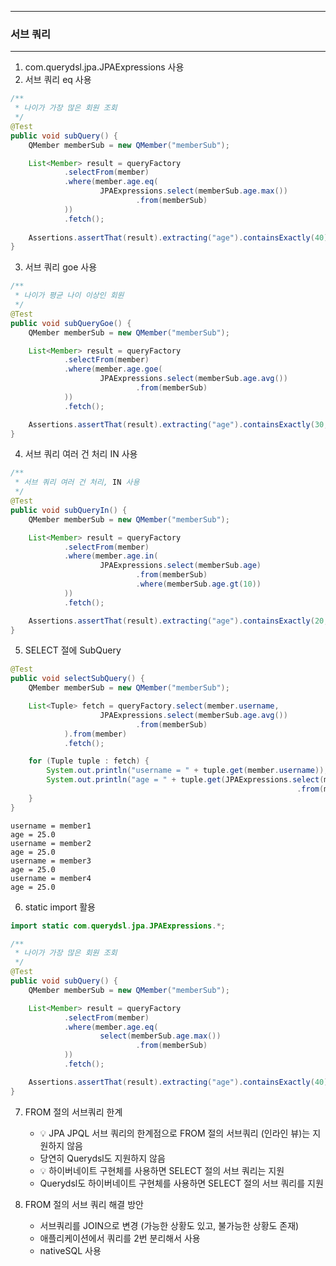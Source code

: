 -----
### 서브 쿼리
-----
1. com.querydsl.jpa.JPAExpressions 사용
2. 서브 쿼리 eq 사용
```java
/**
 * 나이가 가장 많은 회원 조회
 */
@Test
public void subQuery() {
    QMember memberSub = new QMember("memberSub");

    List<Member> result = queryFactory
            .selectFrom(member)
            .where(member.age.eq(
                    JPAExpressions.select(memberSub.age.max())
                            .from(memberSub)
            ))
            .fetch();
    
    Assertions.assertThat(result).extracting("age").containsExactly(40);
}
```

3. 서브 쿼리 goe 사용
```java
/**
 * 나이가 평균 나이 이상인 회원
 */
@Test
public void subQueryGoe() {
    QMember memberSub = new QMember("memberSub");

    List<Member> result = queryFactory
            .selectFrom(member)
            .where(member.age.goe(
                    JPAExpressions.select(memberSub.age.avg())
                            .from(memberSub)
            ))
            .fetch();

    Assertions.assertThat(result).extracting("age").containsExactly(30, 40);
}
```

4. 서브 쿼리 여러 건 처리 IN 사용
```java
/**
 * 서브 쿼리 여러 건 처리, IN 사용
 */
@Test
public void subQueryIn() {
    QMember memberSub = new QMember("memberSub");

    List<Member> result = queryFactory
            .selectFrom(member)
            .where(member.age.in(
                    JPAExpressions.select(memberSub.age)
                            .from(memberSub)
                            .where(memberSub.age.gt(10))
            ))
            .fetch();

    Assertions.assertThat(result).extracting("age").containsExactly(20, 30, 40);
}
```

5. SELECT 절에 SubQuery
```java
@Test
public void selectSubQuery() {
    QMember memberSub = new QMember("memberSub");

    List<Tuple> fetch = queryFactory.select(member.username,
                    JPAExpressions.select(memberSub.age.avg())
                            .from(memberSub)
            ).from(member)
            .fetch();

    for (Tuple tuple : fetch) {
        System.out.println("username = " + tuple.get(member.username));
        System.out.println("age = " + tuple.get(JPAExpressions.select(memberSub.age.avg())
                                                                .from(memberSub)));
    }
}
```
```
username = member1
age = 25.0
username = member2
age = 25.0
username = member3
age = 25.0
username = member4
age = 25.0
```

6. static import 활용
```java
import static com.querydsl.jpa.JPAExpressions.*;

/**
 * 나이가 가장 많은 회원 조회
 */
@Test
public void subQuery() {
    QMember memberSub = new QMember("memberSub");

    List<Member> result = queryFactory
            .selectFrom(member)
            .where(member.age.eq(
                    select(memberSub.age.max())
                            .from(memberSub)
            ))
            .fetch();

    Assertions.assertThat(result).extracting("age").containsExactly(40);
}
```

7. FROM 절의 서브쿼리 한계
   - 💡 JPA JPQL 서브 쿼리의 한계점으로 FROM 절의 서브쿼리 (인라인 뷰)는 지원하지 않음
   - 당연히 Querydsl도 지원하지 않음
   - 💡 하이버네이트 구현체를 사용하면 SELECT 절의 서브 쿼리는 지원
   - Querydsl도 하이버네이트 구현체를 사용하면 SELECT 절의 서브 쿼리를 지원

8. FROM 절의 서브 쿼리 해결 방안
   - 서브쿼리를 JOIN으로 변경 (가능한 상황도 있고, 불가능한 상황도 존재)
   - 애플리케이션에서 쿼리를 2번 분리해서 사용
   - nativeSQL 사용
   
